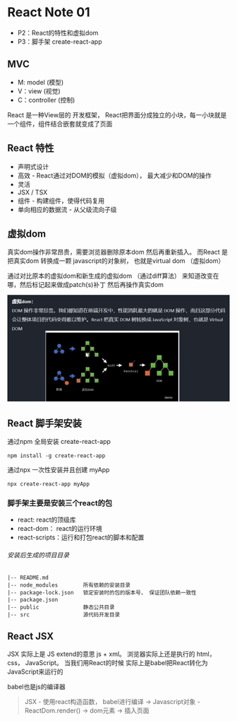 # React Note 01 
* P2：React的特性和虚拟dom
* P3：脚手架 create-react-app

## MVC

* M: model (模型)
* V：view (视觉)
* C：controller (控制) 

React 是一种View层的 开发框架， React把界面分成独立的小块，每一小块就是一个组件，组件结合嵌套就变成了页面

## React 特性

* 声明式设计
* 高效 - React通过对DOM的模拟（虚拟dom）， 最大减少和DOM的操作
* 灵活
* JSX / TSX
* 组件 - 构建组件，使得代码复用
* 单向相应的数据流 - 从父级流向子级

## 虚拟dom

真实dom操作非常昂贵，需要浏览器删除原本dom 然后再重新插入。
而React 是把真实dom 转换成一颗 javascript的对象树， 也就是virtual dom （虚拟dom）

通过对比原本的虚拟dom和新生成的虚拟dom （通过diff算法） 来知道改变在哪，然后标记起来做成patch(s)补丁 然后再操作真实dom

![虚拟dom](../images/虚拟dom.png)

## React 脚手架安装

通过npm 全局安装 create-react-app
```
npm install -g create-react-app
```

通过npx 一次性安装并且创建 myApp

```
npx create-react-app myApp
```

### 脚手架主要是安装三个react的包
* react: react的顶级库
* react-dom： react的运行环境
* react-scripts：运行和打包react的脚本和配置


###### 安装后生成的项目目录
```
|-- README.md
|-- node_modules        所有依赖的安装目录
|-- package-lock.json   锁定安装时的包的版本号， 保证团队依赖一致性
|-- package.json
|-- public              静态公共目录
|-- src                 源代码开发目录

```


## React JSX

JSX 实际上是 JS extend的意思 js + xml。 浏览器实际上还是执行的 html，css， JavaScript。 
当我们用React的时候 实际上是babel把React转化为JavaScript来运行的

babel也是js的编译器

> JSX - 使用react构造函数， babel进行编译 -> Javascript对象 - ReactDom.render() ->  dom元素 -> 插入页面





